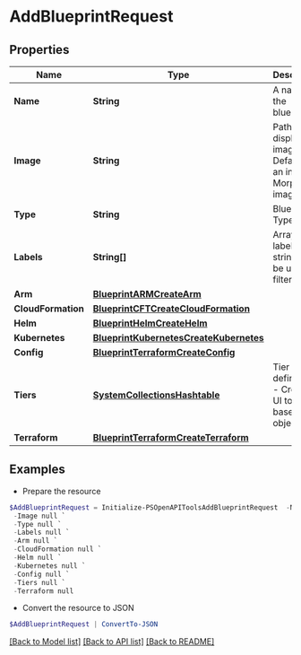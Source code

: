 # AddBlueprintRequest
## Properties

Name | Type | Description | Notes
------------ | ------------- | ------------- | -------------
**Name** | **String** | A name for the blueprint | 
**Image** | **String** | Path to display image. Defaults to an internal Morpheus image. | [optional] 
**Type** | **String** | Blueprint Type | 
**Labels** | **String[]** | Array of label strings, can be used for filtering. | [optional] 
**Arm** | [**BlueprintARMCreateArm**](BlueprintARMCreateArm.md) |  | 
**CloudFormation** | [**BlueprintCFTCreateCloudFormation**](BlueprintCFTCreateCloudFormation.md) |  | 
**Helm** | [**BlueprintHelmCreateHelm**](BlueprintHelmCreateHelm.md) |  | 
**Kubernetes** | [**BlueprintKubernetesCreateKubernetes**](BlueprintKubernetesCreateKubernetes.md) |  | 
**Config** | [**BlueprintTerraformCreateConfig**](BlueprintTerraformCreateConfig.md) |  | [optional] 
**Tiers** | [**SystemCollectionsHashtable**](.md) | Tier definitions - Create in UI to view a baseline for object | 
**Terraform** | [**BlueprintTerraformCreateTerraform**](BlueprintTerraformCreateTerraform.md) |  | 

## Examples

- Prepare the resource
```powershell
$AddBlueprintRequest = Initialize-PSOpenAPIToolsAddBlueprintRequest  -Name null `
 -Image null `
 -Type null `
 -Labels null `
 -Arm null `
 -CloudFormation null `
 -Helm null `
 -Kubernetes null `
 -Config null `
 -Tiers null `
 -Terraform null
```

- Convert the resource to JSON
```powershell
$AddBlueprintRequest | ConvertTo-JSON
```

[[Back to Model list]](../README.md#documentation-for-models) [[Back to API list]](../README.md#documentation-for-api-endpoints) [[Back to README]](../README.md)

